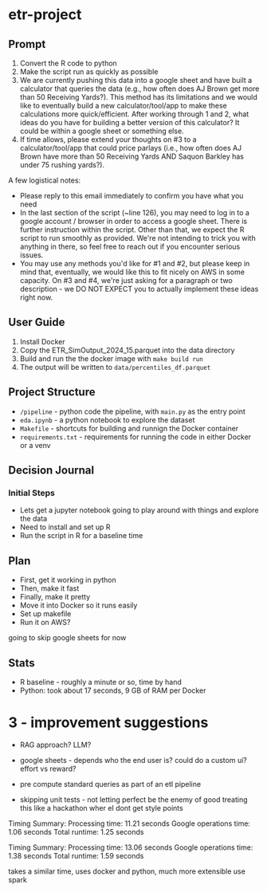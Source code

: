 # etr-project

## Prompt

1. Convert the R code to python
2. Make the script run as quickly as possible
3. We are currently pushing this data into a google sheet and have built a calculator that queries the data (e.g., how often does AJ Brown get more than 50 Receiving Yards?). This method has its limitations and we would like to eventually build a new calculator/tool/app to make these calculations more quick/efficient. After working through 1 and 2, what ideas do you have for building a better version of this calculator? It could be within a google sheet or something else. 
4. If time allows, please extend your thoughts on #3 to a calculator/tool/app that could price parlays (i.e., how often does AJ Brown have more than 50 Receiving Yards AND Saquon Barkley has under 75 rushing yards?).

A few logistical notes:
- Please reply to this email immediately to confirm you have what you need
- In the last section of the script (~line 126), you may need to log in to a google account / browser in order to access a google sheet. There is further instruction within the script. Other than that, we expect the R script to run smoothly as provided. We're not intending to trick you with anything in there, so feel free to reach out if you encounter serious issues.
- You may use any methods you'd like for #1 and #2, but please keep in mind that, eventually, we would like this to fit nicely on AWS in some capacity. 
On #3 and #4, we're just asking for a paragraph or two description - we DO NOT EXPECT you to actually implement these ideas right now. 

## User Guide

1. Install Docker
2. Copy the ETR_SimOutput_2024_15.parquet into the data directory
3. Build and run the the docker image with `make build run`
4. The output will be written to `data/percentiles_df.parquet`

## Project Structure

- `/pipeline` - python code the pipeline, with `main.py` as the entry point
- `eda.ipynb` - a python notebook to explore the dataset
- `Makefile` - shortcuts for building and runnign the Docker container
- `requirements.txt` - requirements for running the code in either Docker or a venv

## Decision Journal

### Initial Steps

- Lets get a jupyter notebook going to play around with things and explore the data
- Need to install and set up R
- Run the script in R for a baseline time

## Plan
- First, get it working in python
- Then, make it fast
- Finally, make it pretty
- Move it into Docker so it runs easily
- Set up makefile
- Run it on AWS?

going to skip google sheets for now

## Stats
- R baseline - roughly a minute or so, time by hand
- Python: took about 17 seconds, 9 GB of RAM per Docker


# 3 - improvement suggestions
- RAG approach? LLM?
- google sheets - depends who the end user is? could do a custom ui? effort vs reward?
- pre compute standard queries as part of an etl pipeline

- skipping unit tests - not letting perfect be the enemy of good
treating this like a hackathon wher eI dont get style points

Timing Summary:
Processing time: 11.21 seconds
Google operations time: 1.06 seconds
Total runtime: 1.25 seconds

Timing Summary:
Processing time: 13.06 seconds
Google operations time: 1.38 seconds
Total runtime: 1.59 seconds

takes a similar time, uses docker and python, much more extensible
use spark